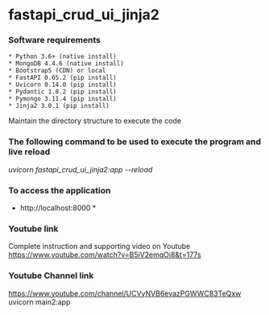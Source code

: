 # fastapi_crud_ui_jinja2

### Software requirements
	* Python 3.6+ (native install)
	* MongoDB 4.4.6 (native install)
	* Bootstrap5 (CDN) or local
	* FastAPI 0.65.2 (pip install)
	* Uvicorn 0.14.0 (pip install)
	* Pydantic 1.8.2 (pip install)
	* Pymongo 3.11.4 (pip install)
	* Jinja2 3.0.1 (pip install)

Maintain the directory  structure to execute the code
### The following command to be used to execute the program and live reload
 *uvicorn fastapi_crud_ui_jinja2:app --reload*
### To access  the application 
 * http://localhost:8000 *

### Youtube link
Complete instruction and supporting video on Youtube
https://www.youtube.com/watch?v=B5iV2emqOi8&t=177s

### Youtube Channel link
https://www.youtube.com/channel/UCVyNVB6evazPGWWC83TeQxw
uvicorn main2:app